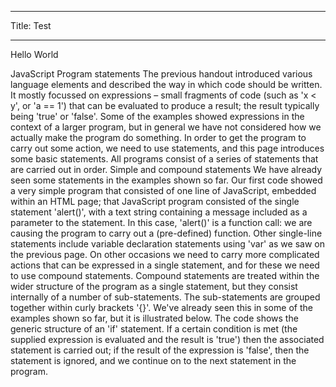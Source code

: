 -------

Title: Test

-------



Hello World

JavaScript Program statements
The previous handout introduced various language elements and described the way in which code should be written. It mostly focussed on expressions – small fragments of code (such as 'x < y', or 'a == 1') that can be evaluated to produce a result; the result typically being 'true' or 'false'. Some of the examples showed expressions in the context of a larger program, but in general we have not considered how we actually make the program do something. In order to get the program to carry out some action, we need to use statements, and this page introduces some basic statements. All programs consist of a series of statements that are carried out in order.
Simple and compound statements
We have already seen some statements in the examples shown so far. Our first code showed a very simple program that consisted of one line of JavaScript, embedded within an HTML page; that JavaScript program consisted of the single statement 'alert()', with a text string containing a message included as a parameter to the statement. In this case, 'alert()' is a function call: we are causing the program to carry out a (pre-defined) function. Other single-line statements include variable declaration statements using 'var' as we saw on the previous page.
On other occasions we need to carry more complicated actions that can be expressed in a single statement, and for these we need to use compound statements. Compound statements are treated within the wider structure of the program as a single statement, but they consist internally of a number of sub-statements. The sub-statements are grouped together within curly brackets '{}'. We've already seen this in some of the examples shown so far, but it is illustrated below. The code shows the generic structure of an 'if' statement. If a certain condition is met (the supplied expression is evaluated and the result is 'true') then the associated statement is carried out; if the result of the expression is 'false', then the statement is ignored, and we continue on to the next statement in the program.
